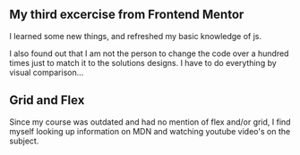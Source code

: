 ## My third excercise from Frontend Mentor

I learned some new things, and refreshed my basic knowledge of js.

I also found out that I am not the person to change the code over a hundred times
just to match it to the solutions designs. I have to do everything by visual comparison...

## Grid and Flex

Since my course was outdated and had no mention of flex and/or grid, I find myself
looking up information on MDN and watching youtube video's on the subject.
